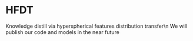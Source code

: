 # HFDT
Knowledge distill via hyperspherical features distribution transfer\n
We will publish our code and models in the near future
